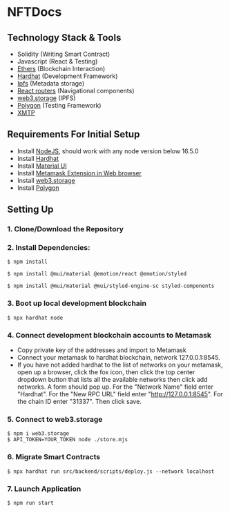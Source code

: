 # NFTDocs

## Technology Stack & Tools

- Solidity (Writing Smart Contract)
- Javascript (React & Testing)
- [Ethers](https://docs.ethers.io/v5/) (Blockchain Interaction)
- [Hardhat](https://hardhat.org/) (Development Framework)
- [Ipfs](https://ipfs.io/) (Metadata storage)
- [React routers](https://v5.reactrouter.com/) (Navigational components)
- [web3.storage](https://web3.storage/) (IPFS)
- [Polygon](https://polygon.technology/) (Testing Framework)
- [XMTP](https://xmtp.com/)

## Requirements For Initial Setup
- Install [NodeJS](https://nodejs.org/en/), should work with any node version below 16.5.0
- Install [Hardhat](https://hardhat.org/)
- Install [Material UI](https://mui.com/)
- Install [Metamask Extension in Web browser](https://metamask.io/)
- Install [web3.storage](https://web3.storage/)
- Install [Polygon](https://polygon.technology/)

## Setting Up
### 1. Clone/Download the Repository

### 2. Install Dependencies:
```
$ npm install
```
```
$ npm install @mui/material @emotion/react @emotion/styled
```
```
$ npm install @mui/material @mui/styled-engine-sc styled-components
```
### 3. Boot up local development blockchain
```
$ npx hardhat node
```
### 4. Connect development blockchain accounts to Metamask
- Copy private key of the addresses and import to Metamask
- Connect your metamask to hardhat blockchain, network 127.0.0.1:8545.
- If you have not added hardhat to the list of networks on your metamask, open up a browser, click the fox icon, then click the top center dropdown button that lists all the available networks then click add networks. A form should pop up. For the "Network Name" field enter "Hardhat". For the "New RPC URL" field enter "http://127.0.0.1:8545". For the chain ID enter "31337". Then click save.  

### 5. Connect to web3.storage
```
$ npm i web3.storage
$ API_TOKEN=YOUR_TOKEN node ./store.mjs
```

### 6. Migrate Smart Contracts
```
$ npx hardhat run src/backend/scripts/deploy.js --network localhost
```

### 7. Launch Application
```
$ npm run start
```
